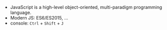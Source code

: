 * JavaScript is a high-level object-oriented, multi-paradigm programming language.
* Modern JS: ES6/ES2015, ... 
* console: `Ctrl` + `Shift` + `J`